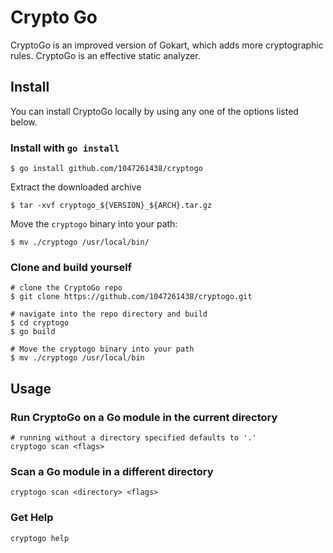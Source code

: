 # Crypto Go

CryptoGo is an improved version of Gokart, which adds more cryptographic rules. CryptoGo is an effective static analyzer.

## Install

You can install CryptoGo locally by using any one of the options listed below.

### Install with `go install`

```shell
$ go install github.com/1047261438/cryptogo
```

Extract the downloaded archive

```shell
$ tar -xvf cryptogo_${VERSION}_${ARCH}.tar.gz
```

Move the `cryptogo` binary into your path:

```shell
$ mv ./cryptogo /usr/local/bin/
```

### Clone and build yourself

```shell
# clone the CryptoGo repo
$ git clone https://github.com/1047261438/cryptogo.git

# navigate into the repo directory and build
$ cd cryptogo
$ go build

# Move the cryptogo binary into your path
$ mv ./cryptogo /usr/local/bin
```

## Usage

### Run CryptoGo on a Go module in the current directory

```shell
# running without a directory specified defaults to '.'
cryptogo scan <flags>
```

### Scan a Go module in a different directory

```shell
cryptogo scan <directory> <flags> 
```

### Get Help

```shell
cryptogo help
```
